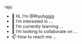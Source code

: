 raju
- 👋 Hi, I’m @Rtyuhggjg
- 👀 I’m interested in ...
- 🌱 I’m currently learning ...
- 💞️ I’m looking to collaborate on ...
- 📫 How to reach me ...

<!---
Rtyuhggjg/Rtyuhggjg is a ✨ special ✨ repository because its `README.md` (this file) appears on your GitHub profile.
You can click the Preview link to take a look at your changes.
--->
